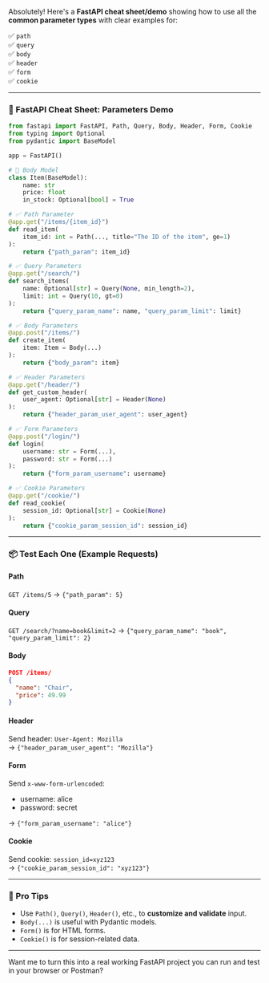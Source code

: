 Absolutely! Here's a **FastAPI cheat sheet/demo** showing how to use all the **common parameter types** with clear examples for:

✅ `path`  
✅ `query`  
✅ `body`  
✅ `header`  
✅ `form`  
✅ `cookie`

---

### 🚀 FastAPI Cheat Sheet: Parameters Demo

```python
from fastapi import FastAPI, Path, Query, Body, Header, Form, Cookie
from typing import Optional
from pydantic import BaseModel

app = FastAPI()

# 🎯 Body Model
class Item(BaseModel):
    name: str
    price: float
    in_stock: Optional[bool] = True

# ✅ Path Parameter
@app.get("/items/{item_id}")
def read_item(
    item_id: int = Path(..., title="The ID of the item", ge=1)
):
    return {"path_param": item_id}

# ✅ Query Parameters
@app.get("/search/")
def search_items(
    name: Optional[str] = Query(None, min_length=2),
    limit: int = Query(10, gt=0)
):
    return {"query_param_name": name, "query_param_limit": limit}

# ✅ Body Parameters
@app.post("/items/")
def create_item(
    item: Item = Body(...)
):
    return {"body_param": item}

# ✅ Header Parameters
@app.get("/header/")
def get_custom_header(
    user_agent: Optional[str] = Header(None)
):
    return {"header_param_user_agent": user_agent}

# ✅ Form Parameters
@app.post("/login/")
def login(
    username: str = Form(...),
    password: str = Form(...)
):
    return {"form_param_username": username}

# ✅ Cookie Parameters
@app.get("/cookie/")
def read_cookie(
    session_id: Optional[str] = Cookie(None)
):
    return {"cookie_param_session_id": session_id}
```

---

### 📦 Test Each One (Example Requests)

#### Path
`GET /items/5` → `{"path_param": 5}`

#### Query
`GET /search/?name=book&limit=2` → `{"query_param_name": "book", "query_param_limit": 2}`

#### Body
```json
POST /items/
{
  "name": "Chair",
  "price": 49.99
}
```

#### Header
Send header: `User-Agent: Mozilla`  
→ `{"header_param_user_agent": "Mozilla"}`

#### Form
Send `x-www-form-urlencoded`:
- username: alice
- password: secret

→ `{"form_param_username": "alice"}`

#### Cookie
Send cookie: `session_id=xyz123`  
→ `{"cookie_param_session_id": "xyz123"}`

---

### 🧠 Pro Tips

- Use `Path()`, `Query()`, `Header()`, etc., to **customize and validate** input.
- `Body(...)` is useful with Pydantic models.
- `Form()` is for HTML forms.
- `Cookie()` is for session-related data.

---

Want me to turn this into a real working FastAPI project you can run and test in your browser or Postman?
